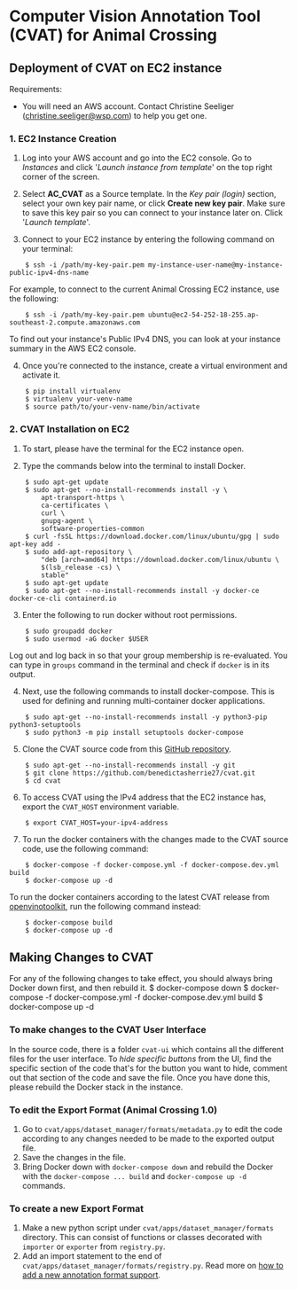 # Computer Vision Annotation Tool (CVAT) for Animal Crossing

## Deployment of CVAT on EC2 instance

Requirements:
- You will need an AWS account. Contact Christine Seeliger (christine.seeliger@wsp.com) to help you get one.

### 1. EC2 Instance Creation

1. Log into your AWS account and go into the EC2 console. Go to _Instances_ and click '_Launch instance from template_' on the top right corner of the screen.

2. Select **AC_CVAT** as a Source template. In the _Key pair (login)_ section, select your own key pair name, or click **Create new key pair**. Make sure to save this key pair so you can connect to your instance later on. Click '_Launch template_'.

3. Connect to your EC2 instance by entering the following command on your terminal:
```
    $ ssh -i /path/my-key-pair.pem my-instance-user-name@my-instance-public-ipv4-dns-name
```
For example, to connect to the current Animal Crossing EC2 instance, use the following:
```
    $ ssh -i /path/my-key-pair.pem ubuntu@ec2-54-252-18-255.ap-southeast-2.compute.amazonaws.com
```
To find out your instance's Public IPv4 DNS, you can look at your instance summary in the AWS EC2 console.

4. Once you're connected to the instance, create a virtual environment and activate it.
```
    $ pip install virtualenv
    $ virtualenv your-venv-name
    $ source path/to/your-venv-name/bin/activate
```

### 2. CVAT Installation on EC2

1. To start, please have the terminal for the EC2 instance open.

2. Type the commands below into the terminal to install Docker.
```
    $ sudo apt-get update
    $ sudo apt-get --no-install-recommends install -y \
        apt-transport-https \
        ca-certificates \
        curl \
        gnupg-agent \
        software-properties-common
    $ curl -fsSL https://download.docker.com/linux/ubuntu/gpg | sudo apt-key add -
    $ sudo add-apt-repository \
        "deb [arch=amd64] https://download.docker.com/linux/ubuntu \
        $(lsb_release -cs) \
        stable"
    $ sudo apt-get update
    $ sudo apt-get --no-install-recommends install -y docker-ce docker-ce-cli containerd.io
```

3. Enter the following to run docker without root permissions.
```
    $ sudo groupadd docker
    $ sudo usermod -aG docker $USER
```
Log out and log back in so that your group membership is re-evaluated. You can type in `groups` command in the terminal and check if `docker` is in its output.

4. Next, use the following commands to install docker-compose. This is used for defining and running multi-container docker applications.
```
    $ sudo apt-get --no-install-recommends install -y python3-pip python3-setuptools
    $ sudo python3 -m pip install setuptools docker-compose
```

5. Clone the CVAT source code from this [GitHub repository](https://github.com/benedictasherrie27/cvat).
```
    $ sudo apt-get --no-install-recommends install -y git
    $ git clone https://github.com/benedictasherrie27/cvat.git
    $ cd cvat
```

6. To access CVAT using the IPv4 address that the EC2 instance has, export the `CVAT_HOST` environment variable.
```
    $ export CVAT_HOST=your-ipv4-address
```

7. To run the docker containers with the changes made to the CVAT source code, use the following command:
```
    $ docker-compose -f docker-compose.yml -f docker-compose.dev.yml build
    $ docker-compose up -d
```
To run the docker containers according to the latest CVAT release from [openvinotoolkit](https://github.com/openvinotoolkit/cvat), run the following command instead:
```
    $ docker-compose build
    $ docker-compose up -d
```

## Making Changes to CVAT

For any of the following changes to take effect, you should always bring Docker down first, and then rebuild it.
    $ docker-compose down
    $ docker-compose -f docker-compose.yml -f docker-compose.dev.yml build
    $ docker-compose up -d

### To make changes to the CVAT User Interface

In the source code, there is a folder `cvat-ui` which contains all the different files for the user interface. To _hide specific buttons_ from the UI, find the specific section of the code that's for the button you want to hide, comment out that section of the code and save the file. Once you have done this, please rebuild the Docker stack in the instance.

### To edit the Export Format (Animal Crossing 1.0)

1. Go to `cvat/apps/dataset_manager/formats/metadata.py` to edit the code according to any changes needed to be made to the exported output file.
2. Save the changes in the file.
3. Bring Docker down with `docker-compose down` and rebuild the Docker with the `docker-compose ... build` and `docker-compose up -d` commands.

### To create a new Export Format

1. Make a new python script under `cvat/apps/dataset_manager/formats` directory. This can consist of functions or classes decorated with `importer` or `exporter` from `registry.py`.
2. Add an import statement to the end of `cvat/apps/dataset_manager/formats/registry.py`.
Read more on [how to add a new annotation format support](https://openvinotoolkit.github.io/cvat/docs/contributing/new-annotation-format/).
